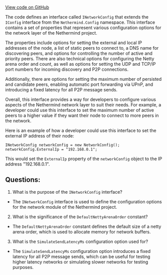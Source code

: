 [View code on GitHub](https://github.com/NethermindEth/nethermind/src/Nethermind/Nethermind.Network/Config/INetworkConfig.cs)

The code defines an interface called `INetworkConfig` that extends the `IConfig` interface from the `Nethermind.Config` namespace. This interface contains a set of properties that represent various configuration options for the network layer of the Nethermind project. 

The properties include options for setting the external and local IP addresses of the node, a list of static peers to connect to, a DNS name for discovering peers, and options for controlling the number of active and priority peers. There are also technical options for configuring the Netty arena order and count, as well as options for setting the UDP and TCP/IP port numbers for incoming discovery and P2P connections. 

Additionally, there are options for setting the maximum number of persisted and candidate peers, enabling automatic port forwarding via UPnP, and introducing a fixed latency for all P2P message sends. 

Overall, this interface provides a way for developers to configure various aspects of the Nethermind network layer to suit their needs. For example, a developer could use this interface to set the maximum number of active peers to a higher value if they want their node to connect to more peers in the network. 

Here is an example of how a developer could use this interface to set the external IP address of their node:

```
INetworkConfig networkConfig = new NetworkConfig();
networkConfig.ExternalIp = "192.168.0.1";
```

This would set the `ExternalIp` property of the `networkConfig` object to the IP address "192.168.0.1".
## Questions: 
 1. What is the purpose of the `INetworkConfig` interface?
- The `INetworkConfig` interface is used to define the configuration options for the network module of the Nethermind project.

2. What is the significance of the `DefaultNettyArenaOrder` constant?
- The `DefaultNettyArenaOrder` constant defines the default size of a netty arena order, which is used to allocate memory for network buffers.

3. What is the `SimulateSendLatencyMs` configuration option used for?
- The `SimulateSendLatencyMs` configuration option introduces a fixed latency for all P2P message sends, which can be useful for testing higher latency networks or simulating slower networks for testing purposes.